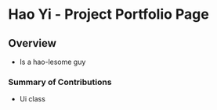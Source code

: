 # Hao Yi - Project Portfolio Page

## Overview
- Is a hao-lesome  guy

### Summary of Contributions
- Ui class
